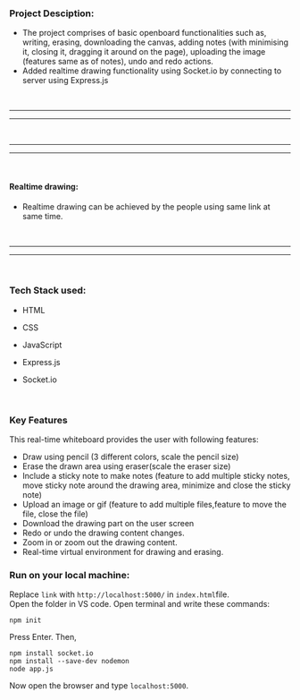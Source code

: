 ### Project Desciption:
- The project comprises of basic openboard functionalities such as, writing, erasing, downloading the canvas, adding notes (with minimising it, closing it, dragging it around on the page), uploading the image (features same as of notes), undo and redo actions. <br>
- Added realtime drawing functionality using Socket.io by connecting to server using Express.js

<br>
<hr>


<hr>

<br>
<hr>


<hr>
<br>

#### Realtime drawing:
- Realtime drawing can be achieved by the people using same link at same time.

<br>
<hr>

<hr>
<br>

### Tech Stack used:
- HTML
- CSS
- JavaScript
- Express.js 
- Socket.io

  <br>
  
### Key Features
This real-time whiteboard provides the user with following features:

- Draw using pencil (3 different colors, scale the pencil size)
- Erase the drawn area using eraser(scale the eraser size)
- Include a sticky note to make notes (feature to add multiple sticky notes, move sticky note around the drawing area, minimize and close the sticky note)
- Upload an image or gif (feature to add multiple files,feature to move the file, close the file)
- Download the drawing part on the user screen
- Redo or undo the drawing content changes.
- Zoom in or zoom out the drawing content.
- Real-time virtual environment for drawing and erasing.

### Run on your local machine:
Replace `link` with `http://localhost:5000/` in `index.html`file. <br>
Open the folder in VS code. Open terminal and write these commands: <br>
```
npm init
```
Press Enter. Then,
```
npm install socket.io
npm install --save-dev nodemon
node app.js
```
Now open the browser and type `localhost:5000`.
